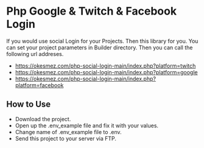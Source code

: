 # Php Google & Twitch & Facebook Login

If you would use social Login for your Projects. Then this library for you. You can set your project parameters in Builder directory. Then you can call the following url addreses.

- <https://okesmez.com/php-social-login-main/index.php?platform=twitch>
- <https://okesmez.com/php-social-login-main/index.php?platform=google>
- <https://okesmez.com/php-social-login-main/index.php?platform=facebook>

## How to Use
- Download the project.
- Open up the .env_example file and fix it with your values.
- Change name of .env_example file to .env.
- Send this project to your server via FTP. 
